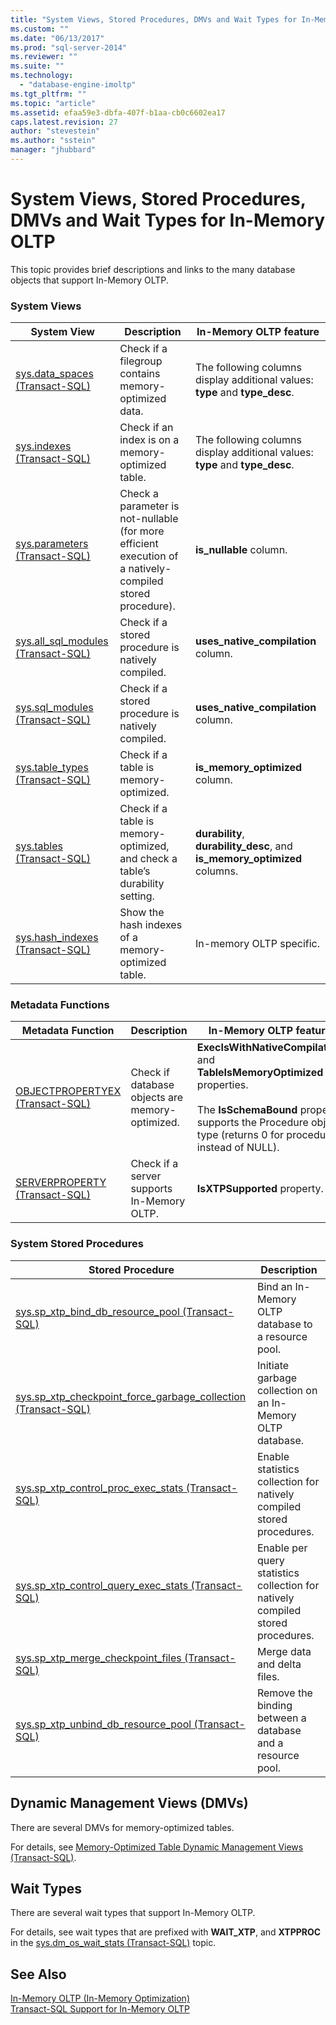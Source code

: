 ```yaml
---
title: "System Views, Stored Procedures, DMVs and Wait Types for In-Memory OLTP | Microsoft Docs"
ms.custom: ""
ms.date: "06/13/2017"
ms.prod: "sql-server-2014"
ms.reviewer: ""
ms.suite: ""
ms.technology: 
  - "database-engine-imoltp"
ms.tgt_pltfrm: ""
ms.topic: "article"
ms.assetid: efaa59e3-dbfa-407f-b1aa-cb0c6602ea17
caps.latest.revision: 27
author: "stevestein"
ms.author: "sstein"
manager: "jhubbard"
---
```

# System Views, Stored Procedures, DMVs and Wait Types for In-Memory OLTP
  This topic provides brief descriptions and links to the many database objects that support In-Memory OLTP.  
  
### System Views  
  
|System View|Description|In-Memory OLTP feature|  
|-----------------|-----------------|-----------------------------|  
|[sys.data_spaces &#40;Transact-SQL&#41;](~/relational-databases/system-catalog-views/sys-data-spaces-transact-sql.md)|Check if a filegroup contains memory-optimized data.|The following columns display additional values: **type** and **type_desc**.|  
|[sys.indexes &#40;Transact-SQL&#41;](~/relational-databases/system-catalog-views/sys-indexes-transact-sql.md)|Check if an index is on a memory-optimized table.|The following columns display additional values: **type** and **type_desc**.|  
|[sys.parameters &#40;Transact-SQL&#41;](~/relational-databases/system-catalog-views/sys-parameters-transact-sql.md)|Check a parameter is not-nullable (for more efficient execution of a natively-compiled stored procedure).|**is_nullable** column.|  
|[sys.all_sql_modules &#40;Transact-SQL&#41;](~/relational-databases/system-catalog-views/sys-all-sql-modules-transact-sql.md)|Check if a stored procedure is natively compiled.|**uses_native_compilation** column.|  
|[sys.sql_modules &#40;Transact-SQL&#41;](~/relational-databases/system-catalog-views/sys-sql-modules-transact-sql.md)|Check if a stored procedure is natively compiled.|**uses_native_compilation** column.|  
|[sys.table_types &#40;Transact-SQL&#41;](~/relational-databases/system-catalog-views/sys-table-types-transact-sql.md)|Check if a table is memory-optimized.|**is_memory_optimized** column.|  
|[sys.tables &#40;Transact-SQL&#41;](~/relational-databases/system-catalog-views/sys-tables-transact-sql.md)|Check if a table is memory-optimized, and check a table’s durability setting.|**durability**, **durability_desc**, and **is_memory_optimized** columns.|  
|[sys.hash_indexes &#40;Transact-SQL&#41;](~/relational-databases/system-catalog-views/sys-hash-indexes-transact-sql.md)|Show the hash indexes of a memory-optimized table.|In-memory OLTP specific.|  
  
### Metadata Functions  
  
|Metadata Function|Description|In-Memory OLTP feature|  
|-----------------------|-----------------|-----------------------------|  
|[OBJECTPROPERTYEX &#40;Transact-SQL&#41;](~/t-sql/functions/objectproperty-transact-sql.md)|Check if database objects are memory-optimized.|**ExecIsWithNativeCompilation** and **TableIsMemoryOptimized** properties.<br /><br /> The **IsSchemaBound** property supports the Procedure object type (returns 0 for procedures instead of NULL).|  
|[SERVERPROPERTY &#40;Transact-SQL&#41;](~/t-sql/functions/serverproperty-transact-sql.md)|Check if a server supports In-Memory OLTP.|**IsXTPSupported** property.|  
  
### System Stored Procedures  
  
|Stored Procedure|Description|  
|----------------------|-----------------|  
|[sys.sp_xtp_bind_db_resource_pool &#40;Transact-SQL&#41;](~/relational-databases/system-stored-procedures/sys-sp-xtp-bind-db-resource-pool-transact-sql.md)|Bind an In-Memory OLTP database to a resource pool.|  
|[sys.sp_xtp_checkpoint_force_garbage_collection &#40;Transact-SQL&#41;](~/relational-databases/system-stored-procedures/sys-sp-xtp-checkpoint-force-garbage-collection-transact-sql.md)|Initiate garbage collection on an In-Memory OLTP database.|  
|[sys.sp_xtp_control_proc_exec_stats &#40;Transact-SQL&#41;](~/relational-databases/system-stored-procedures/sys-sp-xtp-control-proc-exec-stats-transact-sql.md)|Enable statistics collection for natively compiled stored procedures.|  
|[sys.sp_xtp_control_query_exec_stats &#40;Transact-SQL&#41;](~/relational-databases/system-stored-procedures/sys-sp-xtp-control-query-exec-stats-transact-sql.md)|Enable per query statistics collection for natively compiled stored procedures.|  
|[sys.sp_xtp_merge_checkpoint_files &#40;Transact-SQL&#41;](~/relational-databases/system-stored-procedures/sys-sp-xtp-merge-checkpoint-files-transact-sql.md)|Merge data and delta files.|  
|[sys.sp_xtp_unbind_db_resource_pool &#40;Transact-SQL&#41;](~/relational-databases/system-stored-procedures/sys-sp-xtp-unbind-db-resource-pool-transact-sql.md)|Remove the binding between a database and a resource pool.|  
  
## Dynamic Management Views (DMVs)  
 There are several DMVs for memory-optimized tables.  
  
 For details, see [Memory-Optimized Table Dynamic Management Views &#40;Transact-SQL&#41;](~/relational-databases/system-dynamic-management-views/memory-optimized-table-dynamic-management-views-transact-sql.md).  
  
## Wait Types  
 There are several wait types that support In-Memory OLTP.  
  
 For details, see wait types that are prefixed with **WAIT_XTP**, and **XTPPROC** in the [sys.dm_os_wait_stats &#40;Transact-SQL&#41;](~/relational-databases/system-dynamic-management-views/sys-dm-os-wait-stats-transact-sql.md) topic.  
  
## See Also  
 [In-Memory OLTP &#40;In-Memory Optimization&#41;](../../2014/database-engine/in-memory-oltp-in-memory-optimization.md)   
 [Transact-SQL Support for In-Memory OLTP](../../2014/database-engine/transact-sql-support-for-in-memory-oltp.md)  
  
  